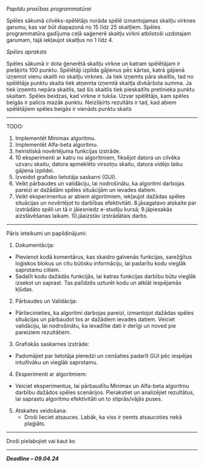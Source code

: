 
*Papildu prasības programmatūrai*

Spēles sākumā cilvēks-spēlētājs norāda spēlē izmantojamas skaitļu virknes garumu, kas var būt diapazonā no 15 līdz 25 skaitļiem. Spēles programmatūra gadījuma ceļā saģenerē skaitļu virkni atbilstoši uzdotajam garumam, tajā iekļaujot skaitļus no 1 līdz 4.

*Spēles apraksts*

Spēles sākumā ir dota ģenerētā skaitļu virkne un katram spēlētājam ir piešķirts 100 punktu. Spēlētāji izpilda gājienus pēc kārtas, katrā gājienā izņemot vienu skaitli no skaitļu virknes. Ja tiek izņemts pāra skaitlis, tad no spēlētāja punktu skaita tiek atņemta izņemtā skaitļa divkāršota summa. Ja tiek izņemts nepāra skaitlis, tad šis skaitlis tiek pieskaitīts pretinieka punktu skaitam. Spēles beidzas, kad virkne ir tukša. Uzvar spēlētājs, kam spēles beigās ir palicis mazāk punktu. Neizšķirts rezultāts ir tad, kad abiem spēlētājiem spēles beigās ir vienāds punktu skaits


---



TODO:

1. Implementēt Minimax algoritmu.
2. Implementēt Alfa-beta algoritmu.
3. heiristiskā novērtējuma funkcijas izstrāde.
4. 10 eksperimenti ar katru no algoritmiem, fiksējot datora un cilvēka uzvaru skaitu, datora apmeklēto virsotņu skaitu, datora vidējo laiku gājiena izpildei.
5. Izveidot grafisko lietotāja saskarni (GUI).
6. Veikt pārbaudes un validāciju, lai nodrošinātu, ka algoritmi darbojas pareizi ar dažādām spēles situācijām un ievades datiem.
7. Veikt eksperimentus ar abiem algoritmiem, iekļaujot dažādas spēles situācijas un novērtējot to darbības efektivitāti.
8.jāsagatavo atskaite par izstrādāto spēli un tā ir jāiesniedz e-studiju kursā;
9.jāpiesakās aizstāvēšanas laikam.
10.jāaizstāv izstrādātais darbs.



---
Pāris ieteikumi un
papildinājumi:

1.   Dokumentācija:

  *    Pievienot kodā komentārus, kas skaidro galvenās funkcijas, sarežģītus loģiskos blokus un citu būtisku informāciju, lai padarītu kodu vieglāk saprotamu citiem.
  *   Sadalīt kodu dažādās funkcijās, lai katras funkcijas darbību būtu vieglāk izsekot un saprast. Tas palīdzēs uzturēt kodu un atklāt iespējamās kļūdas.

2. Pārbaudes un Validācija:

  * Pārliecinieties, ka algoritmi darbojas pareizi, izmantojot dažādas spēles situācijas un pārbaudot tos ar dažādiem ievades datiem. Veiciet validāciju, lai nodrošinātu, ka ievadītie dati ir derīgi un noved pie pareiziem rezultātiem.
3. Grafiskās saskarnes izstrāde:

  *  Padomājiet par lietotāja pieredzi un cenšaties padarīt GUI pēc iespējas intuitīvāku un vieglāk saprotamu.


4. Eksperimenti ar algoritmiem:
  * Veiciet eksperimentus, lai pārbaudītu Minimax un Alfa-beta algoritmu darbību dažādos spēles scenārijos. Pierakstiet un analizējiet rezultātus, lai saprastu algoritmu efektivitāti un to stiprās/vājās puses.

5. Atskaites veidošana:
   * Droši lieciet atsauces. Labāk, ka viss ir ņemts atsaucoties nekā plaģiāts.

---

Droši pielabojiet vai kaut ko




---

***Deadline – 09.04.24***





